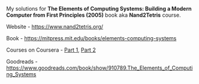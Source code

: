 My solutions for **The Elements of Computing Systems: Building a Modern Computer from First Principles (2005)** book aka **Nand2Tetris** course. 


Website - https://www.nand2tetris.org/

Book - https://mitpress.mit.edu/books/elements-computing-systems

Courses on Coursera - [Part 1](https://www.coursera.org/learn/build-a-computer), [Part 2](https://www.coursera.org/learn/nand2tetris2)

Goodreads - https://www.goodreads.com/book/show/910789.The_Elements_of_Computing_Systems






